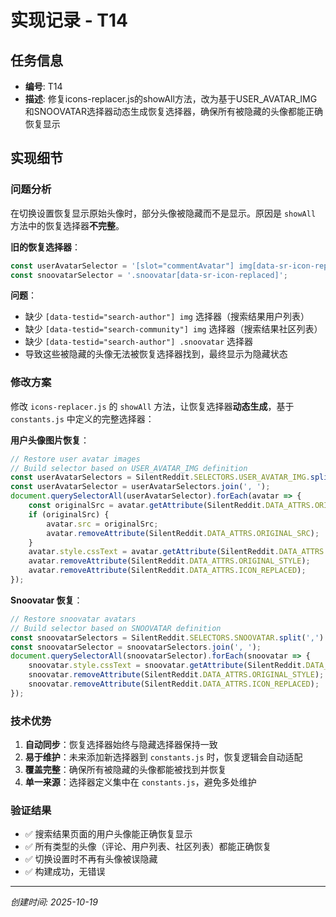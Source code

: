 # 实现记录 - T14

## 任务信息
- **编号**: T14
- **描述**: 修复icons-replacer.js的showAll方法，改为基于USER_AVATAR_IMG和SNOOVATAR选择器动态生成恢复选择器，确保所有被隐藏的头像都能正确恢复显示

## 实现细节

### 问题分析
在切换设置恢复显示原始头像时，部分头像被隐藏而不是显示。原因是 `showAll` 方法中的恢复选择器**不完整**。

**旧的恢复选择器**：
```javascript
const userAvatarSelector = '[slot="commentAvatar"] img[data-sr-icon-replaced], a[href*="/user/"] img[data-sr-icon-replaced]';
const snoovatarSelector = '.snoovatar[data-sr-icon-replaced]';
```

**问题**：
- 缺少 `[data-testid="search-author"] img` 选择器（搜索结果用户列表）
- 缺少 `[data-testid="search-community"] img` 选择器（搜索结果社区列表）
- 缺少 `[data-testid="search-author"] .snoovatar` 选择器
- 导致这些被隐藏的头像无法被恢复选择器找到，最终显示为隐藏状态

### 修改方案

修改 `icons-replacer.js` 的 `showAll` 方法，让恢复选择器**动态生成**，基于 `constants.js` 中定义的完整选择器：

**用户头像图片恢复**：
```javascript
// Restore user avatar images
// Build selector based on USER_AVATAR_IMG definition
const userAvatarSelectors = SilentReddit.SELECTORS.USER_AVATAR_IMG.split(',').map(s => s.trim() + '[' + SilentReddit.DATA_ATTRS.ICON_REPLACED + ']');
const userAvatarSelector = userAvatarSelectors.join(', ');
document.querySelectorAll(userAvatarSelector).forEach(avatar => {
    const originalSrc = avatar.getAttribute(SilentReddit.DATA_ATTRS.ORIGINAL_SRC);
    if (originalSrc) {
        avatar.src = originalSrc;
        avatar.removeAttribute(SilentReddit.DATA_ATTRS.ORIGINAL_SRC);
    }
    avatar.style.cssText = avatar.getAttribute(SilentReddit.DATA_ATTRS.ORIGINAL_STYLE) || '';
    avatar.removeAttribute(SilentReddit.DATA_ATTRS.ORIGINAL_STYLE);
    avatar.removeAttribute(SilentReddit.DATA_ATTRS.ICON_REPLACED);
});
```

**Snoovatar 恢复**：
```javascript
// Restore snoovatar avatars
// Build selector based on SNOOVATAR definition
const snoovatarSelectors = SilentReddit.SELECTORS.SNOOVATAR.split(',').map(s => s.trim() + '[' + SilentReddit.DATA_ATTRS.ICON_REPLACED + ']');
const snoovatarSelector = snoovatarSelectors.join(', ');
document.querySelectorAll(snoovatarSelector).forEach(snoovatar => {
    snoovatar.style.cssText = snoovatar.getAttribute(SilentReddit.DATA_ATTRS.ORIGINAL_STYLE) || '';
    snoovatar.removeAttribute(SilentReddit.DATA_ATTRS.ORIGINAL_STYLE);
    snoovatar.removeAttribute(SilentReddit.DATA_ATTRS.ICON_REPLACED);
});
```

### 技术优势
1. **自动同步**：恢复选择器始终与隐藏选择器保持一致
2. **易于维护**：未来添加新选择器到 `constants.js` 时，恢复逻辑会自动适配
3. **覆盖完整**：确保所有被隐藏的头像都能被找到并恢复
4. **单一来源**：选择器定义集中在 `constants.js`，避免多处维护

### 验证结果
- ✅ 搜索结果页面的用户头像能正确恢复显示
- ✅ 所有类型的头像（评论、用户列表、社区列表）都能正确恢复
- ✅ 切换设置时不再有头像被误隐藏
- ✅ 构建成功，无错误

---
*创建时间: 2025-10-19*
